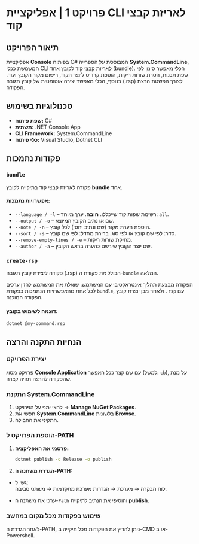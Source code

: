 # פרויקט 1 | אפליקציית CLI לאריזת קבצי קוד

## תיאור הפרויקט
אפליקציית **Console** בפיתוח C# המבוססת על הספרייה **System.CommandLine**, המשמשת ככלי CLI לאריזת קבצי קוד לקובץ אחד (bundle). הכלי מאפשר סינון לפי שפת תכנות, הסרת שורות ריקות, הוספת קרדיט ליוצר הקוד, רישום מקור הקובץ ועוד. בנוסף, הכלי מאפשר יצירה אוטומטית של קובץ תגובה (.rsp) לצורך הפשטת הרצת הפקודה.

## טכנולוגיות בשימוש
- **שפת פיתוח:** C#
- **תשתית:** .NET Console App
- **CLI Framework:** System.CommandLine
- **כלי פיתוח:** Visual Studio, Dotnet CLI

## פקודות נתמכות

### `bundle`
פקודה לאריזת קבצי קוד בתיקייה לקובץ **bundle** אחד.

#### אפשרויות נתמכות:

- `--language / -l` – רשימת שפות קוד שייכללו. **חובה**. ערך מיוחד: `all`.
- `--output / -o` – שם או נתיב הקובץ המיוצא.
- `--note / -n` – הוספת הערת מקור (שם ונתיב יחסי) לכל קובץ.
- `--sort / -s` – סדר: לפי שם קובץ או לפי סוג. ברירת מחדל: לפי שם קובץ.
- `--remove-empty-lines / -e` – מחיקת שורות ריקות.
- `--author / -a` – שם יוצר הקובץ שירשם כהערה בראש הקובץ.

### `create-rsp`
פקודה ליצירת קובץ תגובה (.rsp) הכולל את פקודת ה-`bundle` המלאה.

הפקודה מבצעת תהליך אינטראקטיבי עם המשתמש:
שואלת את המשתמש להזין ערכים לכל אחת מהאפשרויות הנתמכות בפקודת `bundle`, ולאחר מכן יוצרת קובץ `.rsp` עם הפקודה המוכנה.

#### דוגמה לשימוש בקובץ:
```bash
dotnet @my-command.rsp
```
## הנחיות התקנה והרצה

### יצירת הפרויקט
פרויקט מסוג **Console Application** עם שם קצר ככל האפשר (למשל: `cb`), על מנת שהפקודה להרצה תהיה קצרה.

### התקנת System.CommandLine
1. לחצי ימני על הפרויקט → **Manage NuGet Packages**.
2. חפשי את **System.CommandLine** בלשונית **Browse**.
3. התקיני את החבילה.

### הוספת הפרויקט ל-PATH
1. **פרסמי את האפליקציה:**
   ```bash
   dotnet publish -c Release -o publish
     ```
2. **הגדרת משתנה ה-PATH:**
- גשי ל:  
   לוח הבקרה → מערכת → הגדרות מערכת מתקדמות → משתני סביבה.
   
- ערכי את משתנה ה-`Path` והוסיפי את הנתיב לתיקיית **publish**.

### שימוש בפקודות מכל מקום במחשב
לאחר הגדרת ה-PATH, ניתן להריץ את הפקודות מכל תיקייה ב-CMD או ב-Powershell.




